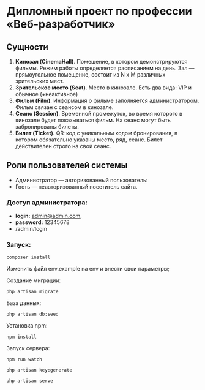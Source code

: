 # Дипломный проект по профессии «Веб-разработчик»

## Сущности

1. **Кинозал (CinemaHall)**. Помещение, в котором демонстрируются фильмы. Режим работы определяется расписанием на день.
   Зал — прямоугольное помещение, состоит из N х M различных зрительских мест.
2. **Зрительское место (Seat)**. Место в кинозале. Есть два вида: VIP и обычное (+неактивное)
3. **Фильм (Film)**. Информация о фильме заполняется администратором. Фильм связан с сеансом в кинозале.
4. **Сеанс (Session)**. Временной промежуток, во время которого в кинозале будет показываться фильм. На сеанс могут быть
   забронированы билеты.
5. **Билет (Ticket)**. QR-код c уникальным кодом бронирования, в котором обязательно указаны место, ряд, сеанс. Билет
   действителен строго на свой сеанс.

## Роли пользователей системы

* Администратор — авторизованный пользователь:
* Гость — неавторизованный посетитель сайта.

### Доступ администратора:

* **login:** admin@admin.com,
* **password:** 12345678
* /admin/login

### Запуск:

``` 
composer install 
```

Изменить файл env.example на env и внести свои параметры;


Создание миграции:

```
php artisan migrate
```

База данных:

```
php artisan db:seed
```

Установка npm:

```
npm install
```

Запуск сервера:

```
npm run watch

php artisan key:generate

php artisan serve
```
